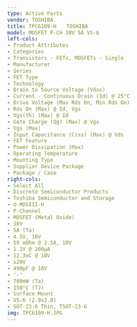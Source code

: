```yaml
---
type: Active Parts
vendor: TOSHIBA
title: TPC6109-H　　TOSHIBA
model: MOSFET P-CH 30V 5A VS-6
left-cols:
- Product Attributes
- Categories
- Transistors - FETs, MOSFETs - Single
- Manufacturer
- Series
- FET Type
- Technology
- Drain to Source Voltage (Vdss)
- Current - Continuous Drain (Id) @ 25°C
- Drive Voltage (Max Rds On, Min Rds On)
- Rds On (Max) @ Id, Vgs
- Vgs(th) (Max) @ Id
- Gate Charge (Qg) (Max) @ Vgs
- Vgs (Max)
- Input Capacitance (Ciss) (Max) @ Vds
- FET Feature
- Power Dissipation (Max)
- Operating Temperature
- Mounting Type
- Supplier Device Package
- Package / Case
right-cols:
- Select All
- Discrete Semiconductor Products
- Toshiba Semiconductor and Storage
- U-MOSIII-H
- P-Channel
- MOSFET (Metal Oxide)
- 30V
- 5A (Ta)
- 4.5V, 10V
- 59 mOhm @ 2.5A, 10V
- 1.2V @ 200µA
- 12.3nC @ 10V
- ±20V
- 490pF @ 10V
- '-'
- 700mW (Ta)
- 150°C (TJ)
- Surface Mount
- VS-6 (2.9x2.8)
- SOT-23-6 Thin, TSOT-23-6
img: TPC6109-H.JPG
---
```

